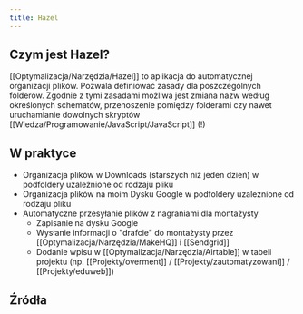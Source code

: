 ```yaml
---
title: Hazel
---
```


## Czym jest Hazel?
[[Optymalizacja/Narzędzia/Hazel]] to aplikacja do automatycznej organizacji plików. Pozwala definiować zasady dla poszczególnych folderów. Zgodnie z tymi zasadami możliwa jest zmiana nazw według określonych schematów, przenoszenie pomiędzy folderami czy nawet uruchamianie dowolnych skryptów [[Wiedza/Programowanie/JavaScript/JavaScript]] (!)

## W praktyce
- Organizacja plików w Downloads (starszych niż jeden dzień) w podfoldery uzależnione od rodzaju pliku
- Organizacja plików na moim Dysku Google w podfoldery uzależnione od rodzaju pliku
- Automatyczne przesyłanie plików z nagraniami dla montażysty
	- Zapisanie na dysku Google
	- Wysłanie informacji o "drafcie" do montażysty przez [[Optymalizacja/Narzędzia/MakeHQ]] i [[Sendgrid]]
	- Dodanie wpisu w [[Optymalizacja/Narzędzia/Airtable]] w tabeli projektu (np. [[Projekty/overment]] / [[Projekty/zautomatyzowani]] / [[Projekty/eduweb]])

## Źródła
